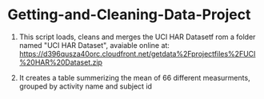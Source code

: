 Getting-and-Cleaning-Data-Project
=================================

1) This script loads, cleans and merges the UCI HAR Datasetf rom a folder named "UCI HAR Dataset", avaiable online at:
https://d396qusza40orc.cloudfront.net/getdata%2Fprojectfiles%2FUCI%20HAR%20Dataset.zip

2) It creates a table summerizing the mean of 66 different measurments, grouped by activity name and subject id 

